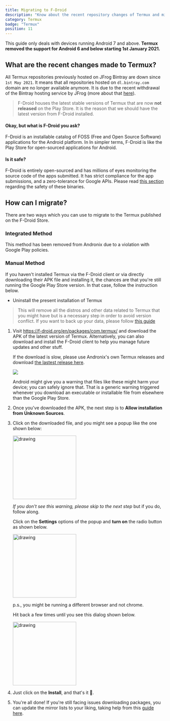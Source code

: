 ```yaml
---
title: Migrating to F-Droid
description: "Know about the recent repository changes of Termux and migration from Google Play Store to F-Droid."
category: Termux
badge: "Termux"
position: 11
---
```


<alert type="warning">This guide only deals with devices running Android 7 and above. **Termux removed the support for
Android 6 and below starting 1st January 2021.**</alert>


## What are the recent changes made to Termux?

All Termux repositories previously hosted on JFrog Bintray are down since `1st May 2021`. It means that all repositories
hosted on `dl.bintray.com` domain are no longer available anymore. It is due to the recent withdrawal of the Bintray
hosting service by JFrog (more about
that [here](https://jfrog.com/blog/into-the-sunset-bintray-jcenter-gocenter-and-chartcenter/)).


> F-Droid houses the latest stable versions of Termux that are now **not released** on the Play Store. It is the reason that we should have the latest version from F-Droid installed.

#### Okay, but what is **F-Droid** you ask?

F-Droid is an installable catalog of FOSS (Free and Open Source Software) applications for the Android platform. In In
simpler terms, F-Droid is like the Play Store for open-sourced applications for Android.

#### Is it safe?

F-Droid is entirely open-sourced and has millions of eyes monitoring the source code of the apps submitted. It has
strict compliance for the app submissions, and a zero-tolerance for Google APIs. Please read [this section](/security/termux) regarding the safety of these binaries.

## How can I migrate?

There are two ways which you can use to migrate to the Termux published on the F-Droid Store.

### Integrated Method

<alert type="warning">This method has been removed from Andronix due to a violation with Google Play policies.</alert>


### Manual Method
If you haven't installed Termux via the F-Droid client or via directly downloading their APK file and installing it, the
chances are that you're still running the Google Play Store version. In that case, follow the instruction below.

* Uninstall the present installation of Termux

> This will remove all the distros and other data related to Termux that you might have but is a necessary step in order to avoid version conflict. If you want to back up your data, please follow [this guide](https://wiki.termux.com/wiki/Backing_up_Termux)

1. Visit https://f-droid.org/en/packages/com.termux/ and download the APK of the latest version of Termux.
   Alternatively, you can also download and install the F-Droid client to help you manage future updates and other
   stuff.


    <alert type="info">If the download is slow, please use Andronix's own Termux releases and download [the lastest release here](https://github.com/AndronixApp/termux-releases/blob/main/Releases/Termux_118/com.termux_118.apk?raw=true).</alert>

    <img src="https://media3.giphy.com/media/uDnGcPkWLNk9jAa4jD/giphy.gif?cid=5e2148861a099ac679dd9f40900f53f5286a8a0fd71ff82e&rid=giphy.gif&ct=g" />

   <alert type="warning">Android might give you a warning that files like these might harm your device; you can safely
   ignore that. That is a generic warning triggered whenever you download an executable or installable file from
   elsewhere than the Google Play Store.</alert>


2. Once you've downloaded the APK, the next step is to **Allow installation from Unknown Sources**.

3. Click on the downloaded file, and you might see a popup like the one shown below:

    <img src="/images/unknown_sources.png" alt="drawing" width="200"/>

   _If you don't see this warning, please skip to the next step_ but if you do, follow along.

   Click on the **Settings** options of the popup and **turn on** the radio button as shown below.

    <img src="/images/allow_unknown_sources_radio.png" alt="drawing" width="200"/>

   p.s., you might be running a different browser and not chrome.

   Hit back a few times until you see this dialog shown below.

    <img src="/images/install_termux.png" alt="drawing" width="200"/>

4. Just click on the **Install**, and that's it 🎉.

3. You're all done! If you're still facing issues downloading packages, you can update the mirror lists to your liking,
   taking help from this [guide here](https://github.com/termux/termux-app/issues/2067).





